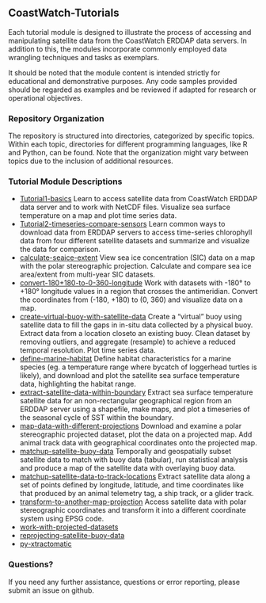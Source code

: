 ## CoastWatch-Tutorials

Each tutorial module is designed to illustrate the process of accessing and manipulating satellite data from the CoastWatch ERDDAP data servers. In addition to this, the modules incorporate commonly employed data wrangling techniques and tasks as exemplars. 

It should be noted that the module content is intended strictly for educational and demonstrative purposes. Any code samples provided should be regarded as examples and be reviewed if adapted for research or operational objectives.

### Repository Organization
The repository is structured into directories, categorized by specific topics. Within each topic, directories for different programming languages, like R and Python, can be found. Note that the organization might vary between topics due to the inclusion of additional resources.


### Tutorial Module Descriptions

* [Tutorial1-basics](Tutorial1-basics) 
Learn to access satellite data from CoastWatch ERDDAP data server and to work with NetCDF files.  Visualize sea surface temperature on a map and plot time series data.
* [Tutorial2-timeseries-compare-sensors](Tutorial2-timeseries-compare-sensors)
Learn common ways to download data from ERDDAP servers to access time-series chlorophyll data from four different satellite datasets and summarize and visualize the data for comparison.
* [calculate-seaice-extent](calculate-seaice-extent)
View sea ice concentration (SIC) data on a map with the polar stereographic projection.  Calculate and compare sea ice area/extent from multi-year SIC datasets.
* [convert-180+180-to-0-360-longitude](convert-180+180-to-0-360-longitude)
Work with datasets with -180&deg; to +180&deg; longitude values in a region that crosses the antimeridian.  Convert the coordinates from (-180, +180) to (0, 360)  and visualize data on a map.
* [create-virtual-buoy-with-satellite-data](create-virtual-buoy-with-satellite-data)
  Create a “virtual” buoy using satellite data to fill the gaps in in-situ data collected by a physical buoy. Extract data from a location closeto an existing buoy.  Clean dataset by removing outliers, and aggregate (resample) to achieve a reduced temporal resolution.  Plot time series data.
* [define-marine-habitat](define-marine-habitat)
  Define habitat characteristics for a marine species (eg. a temperature range where bycatch of loggerhead turtles is likely), and download and plot the satellite sea surface temperature data, highlighting the habitat range. 
* [extract-satellite-data-within-boundary](extract-satellite-data-within-boundary)
  Extract sea surface temperature satellite data for an non-rectangular geographical region from an ERDDAP server using a shapefile, make maps, and plot a timeseries of the seasonal cycle of SST within the boundary.
* [map-data-with-different-projections](map-data-with-different-projections)
Download and examine a polar stereographic projected dataset, plot the data on a projected map.  Add animal track data with geographical coordinates onto the projected map.
* [matchup-satellite-buoy-data](matchup-satellite-buoy-data)
  Temporally and geospatially subset satellite data to match with buoy data (tabular), run statistical analysis and produce a map of the satellite data with overlaying buoy data.
* [matchup-satellite-data-to-track-locations](matchup-satellite-data-to-track-locations)
  Extract satellite data along a set of points defined by longitude, latitude, and time coordinates like that produced by an animal telemetry tag, a ship track, or a glider track.
* [transform-to-another-map-projection](transform-to-another-map-projection)
  	Access satellite data with polar stereographic coordinates and transform it into a different coordinate system using EPSG code.
* [work-with-projected-datasets](work-with-projected-datasets) 
* [reprojecting-satellite-buoy-data](reprojecting-satellite-buoy-data)
* [py-xtractomatic](py-xtractomatic) 

  

### Questions?

If you need any further assistance, questions or error reporting, please submit an issue on github.


